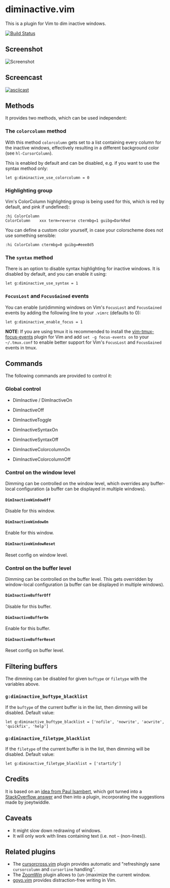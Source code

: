 # diminactive.vim

This is a plugin for Vim to dim inactive windows.

[![Build Status](https://travis-ci.org/blueyed/vim-diminactive.svg?branch=master)](https://travis-ci.org/blueyed/vim-diminactive)

## Screenshot

![Screenshot](screenshot.png)

## Screencast

[![asciicast](https://asciinema.org/a/13855.png)](https://asciinema.org/a/13855)

## Methods

It provides two methods, which can be used independent:

### The `colorcolumn` method

With this method `colorcolumn` gets set to a list containing every column for
the inactive windows, effectively resulting in a different background color
(see `hl-CursorColumn`).

This is enabled by default and can be disabled, e.g. if you want to use the
syntax method only:

    let g:diminactive_use_colorcolumn = 0

### Highlighting group

Vim's ColorColumn highlighting group is being used for this, which is red by
default, and pink if undefined):

    :hi ColorColumn
    ColorColumn    xxx term=reverse ctermbg=1 guibg=DarkRed

You can define a custom color yourself, in case your colorscheme does not use
something sensible:

    :hi ColorColumn ctermbg=0 guibg=#eee8d5

### The `syntax` method

There is an option to disable syntax highlighting for inactive windows. It is
disabled by default, and you can enable it using:

    let g:diminactive_use_syntax = 1

### `FocusLost` and `FocusGained` events

You can enable (un)dimming windows on Vim's `FocusLost` and `FocusGained`
events by adding the following line to your `.vimrc` (defaults to 0):

    let g:diminactive_enable_focus = 1

**NOTE**: If you are using tmux it is recommended to install the
[vim-tmux-focus-events][3] plugin for Vim and add `set -g focus-events on`
to your `~/.tmux.conf` to enable better support for Vim's `FocusLost` and
`FocusGained` events in tmux.

## Commands

The following commands are provided to control it:

### Global control
 - DimInactive / DimInactiveOn
 - DimInactiveOff
 - DimInactiveToggle

 - DimInactiveSyntaxOn
 - DimInactiveSyntaxOff

 - DimInactiveColorcolumnOn
 - DimInactiveColorcolumnOff

### Control on the window level
Dimming can be controlled on the window level, which overrides any buffer-local
configuration (a buffer can be displayed in multiple windows).

#### `DimInactiveWindowOff`
Disable for this window.

#### `DimInactiveWindowOn`
Enable for this window.

#### `DimInactiveWindowReset`
Reset config on window level.

### Control on the buffer level
Dimming can be controlled on the buffer level.
This gets overridden by window-local configuration (a buffer can be displayed
in multiple windows).

#### `DimInactiveBufferOff`
Disable for this buffer.

#### `DimInactiveBufferOn`
Enable for this buffer.

#### `DimInactiveBufferReset`
Reset config on buffer level.

## Filtering buffers
The dimming can be disabled for given `buftype` or `filetype` with the
variables above.

### `g:diminactive_buftype_blacklist`
If the `buftype` of the current buffer is in the list, then dimming will be
disabled. Default value:

    let g:diminactive_buftype_blacklist = ['nofile', 'nowrite', 'acwrite', 'quickfix', 'help']

### `g:diminactive_filetype_blacklist`
If the `filetype` of the current buffer is in the list, then dimming will be
disabled. Default value:

    let g:diminactive_filetype_blacklist = ['startify']

## Credits

It is based on an [idea from Paul Isambert][1], which got turned into a
[StackOverflow answer][2] and then into a plugin, incorporating the
suggestions made by joeytwiddle.

## Caveats
* It might slow down redrawing of windows.
* It will only work with lines containing text (i.e. not `~` (non-lines)).

## Related plugins

* The [cursorcross.vim](https://github.com/mtth/cursorcross.vim) plugin
  provides automatic and "refreshingly sane `cursorcolumn` and `cursorline`
  handling".
* The [ZoomWin](http://drchip.org/astronaut/vim/index.html#ZOOMWIN) plugin
  allows to (un-)maximize the current window.
* [goyo.vim](https://github.com/junegunn/goyo.vim) provides distraction-free
  writing in Vim.

[1]: https://groups.google.com/d/msg/vim_use/IJU-Vk-QLJE/xz4hjPjCRBUJ
[2]: http://stackoverflow.com/a/12519572/15690
[3]: https://github.com/tmux-plugins/vim-tmux-focus-events
